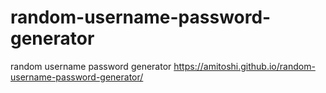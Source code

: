 # random-username-password-generator
random username password generator
https://amitoshi.github.io/random-username-password-generator/
